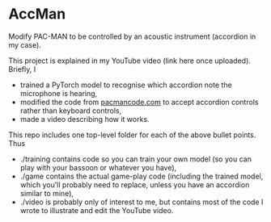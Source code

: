# AccMan
Modify PAC-MAN to be controlled by an acoustic instrument (accordion in my case).

This project is explained in my YouTube video (link here once uploaded). Briefly, I
* trained a PyTorch model to recognise which accordion note the microphone is hearing,
* modified the code from [pacmancode.com](https://pacmancode.com) to accept accordion controls rather than keyboard controls,
* made a video describing how it works.

This repo includes one top-level folder for each of the above bullet points. Thus
* ./training contains code so you can train your own model (so you can play with your bassoon or whatever you have),
* ./game contains the actual game-play code (including the trained model, which you'll probably need to replace, unless you have an accordion similar to mine),
* ./video is probably only of interest to me, but contains most of the code I wrote to illustrate and edit the YouTube video.
